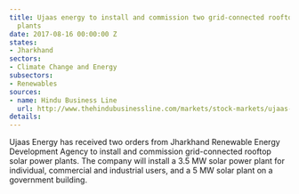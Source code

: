 ```yaml
---
title: Ujaas energy to install and commission two grid-connected rooftop solar power
  plants
date: 2017-08-16 00:00:00 Z
states:
- Jharkhand
sectors:
- Climate Change and Energy
subsectors:
- Renewables
sources:
- name: Hindu Business Line
  url: http://www.thehindubusinessline.com/markets/stock-markets/ujaas-energy-bags-two-orders-from-jharkhand-renewable-energy-development-agency/article9807633.ece
details: 
---
```


Ujaas Energy has received two orders from Jharkhand Renewable Energy Development Agency to install and commission grid-connected rooftop solar power plants. The company will install a 3.5 MW solar power plant for individual, commercial and industrial users, and a 5 MW solar plant on a government building. 
